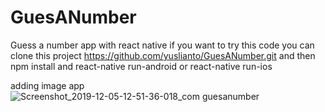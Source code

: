 # GuesANumber
Guess a number app with react native
if you want to try this code you can clone this project
https://github.com/yuslianto/GuesANumber.git
and then
npm install and 
react-native run-android or react-native run-ios

adding image app
![Screenshot_2019-12-05-12-51-36-018_com guesanumber](https://user-images.githubusercontent.com/16610543/70208945-775be880-1761-11ea-818b-8a8b472846ce.png)
